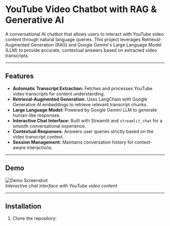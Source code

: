 # YouTube Video Chatbot with RAG & Generative AI

A conversational AI chatbot that allows users to interact with YouTube video content through natural language queries. This project leverages Retrieval-Augmented Generation (RAG) and Google Gemini's Large Language Model (LLM) to provide accurate, contextual answers based on extracted video transcripts.

---

## Features

- **Automatic Transcript Extraction:** Fetches and processes YouTube video transcripts for content understanding.
- **Retrieval-Augmented Generation:** Uses LangChain with Google Generative AI embeddings to retrieve relevant transcript chunks.
- **Large Language Model:** Powered by Google Gemini LLM to generate human-like responses.
- **Interactive Chat Interface:** Built with Streamlit and `streamlit_chat` for a smooth conversational experience.
- **Contextual Responses:** Answers user queries strictly based on the video transcript context.
- **Session Management:** Maintains conversation history for context-aware interactions.

---

## Demo

![Demo Screenshot](path_to_screenshot.png)  
*Interactive chat interface with YouTube video content*

---

## Installation

1. Clone the repository:
